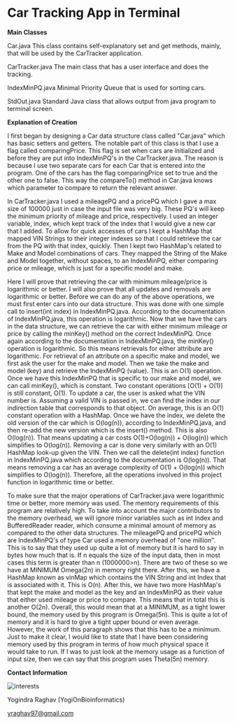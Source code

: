 # Car Tracking App in Terminal 

**Main Classes**

Car.java
	This class contains self-explanatory set and get methods, mainly, that will be used by the CarTracker application. 

CarTracker.java 
	The main class that has a user interface and does the tracking. 

IndexMinPQ.java 
	Minimal Priority Queue that is used for sorting cars. 

StdOut.java 
	Standard Java class that allows output from java program to terminal screen. 


**Explanation of Creation**

I first began by designing a Car data structure class called "Car.java" which has basic setters and getters. The notable part of this class is that I use a flag called comparingPrice. This flag is set when cars are initialized and before they are put into IndexMinPQ's in the CarTracker.java. The reason is because I use two separate cars for each Car that is entered into the program. One of the cars has the flag comparingPrice set to true and the other one to false. This way the compareTo() method in Car.java knows which parameter to compare to return the relevant answer. 

In CarTracker.java I used a mileagePQ and a pricePQ which I gave a max size of 100000 just in case the input file was very big. These PQ's will keep the minimum priority of mileage and price, respectively. I used an integer variable, index, which kept track of the index that I would give a new car that I added. To allow for quick accesses of cars I kept a HashMap that mapped VIN Strings to their integer indexes so that I could retrieve the car from the PQ with that index, quickly. Then I kept two HashMap's related to Make and Model combinations of cars. They mapped the String of the Make and Model together, without spaces, to an IndexMinPQ, either comparing price or mileage, which is just for a specific model and make. 

Here I will prove that retrieving the car with minimum mileage/price is logarithmic or better. I will also prove that all updates and removals are 
logarithmic or better. Before we can do any of the above operations, we must first enter cars into our data structure. This was done with one simple call to insert(int index) in IndexMinPQ.java. According to the documentation of IndexMinPQ.java, this operation is logarithmic. Now that we have the cars in the data structure, we can retrieve the car with either minimum mileage or price by calling the minKey() method on the correct IndexMinPQ<Car>. Once again according to the documentation in IndexMinPQ.java, the minKey() operation is logarithmic. So this means retrievals for either attribute are logarithmic. For retrieval of an attribute on a specific make and model, we first ask the user for the make and model. Then we take the make and model (key) and retrieve the IndexMinPQ<Car> (value). This is an O(1) operation. Once we have this IndexMinPQ<Car> that is specific to our make and model, we can call minKey(), which is constant. Two constant operations [O(1) + O(1)] is still constant, O(1). To update a car, the user is asked what the VIN number is. Assuming a valid VIN is passed in, we can find the index in our indirection table that corresponds to that object. On average, this is an O(1) constant operation with a HashMap. Once we have the index, we delete the old version of the car which is O(log(n)), according to IndexMinPQ.java, and then re-add the new version which is the insert() method. This is also O(log(n)). That means updating a car costs O(1)+O(log(n)) + O(log(n)) which simplifies to O(log(n)). Removing a car is done very similarly with 
an O(1) HashMap look-up given the VIN. Then we call the delete(int index) function in IndexMinPQ.java which according to the documentation is O(log(n)). That means removing a car has an average complexity of O(1) + O(log(n)) which simplifies to O(log(n)). Therefore, all the operations involved in this project function in logarithmic time or better. 

To make sure that the major operations of CarTracker.java were logarithmic time or better, more memory was used. The memory requirements of this program are relatively high. To take into account the major contributors to the memory overhead, we will ignore minor variables such as int index and BufferedReader reader, which consume a minimal amount of memory as compared to the other data structures. The mileagePQ and pricePQ which are IndexMinPQ's of type Car used a memory overhead of "one million". This is to say that they used up quite a lot of memory but it is hard to say in bytes how much that is. If n equals the size of the input data, then in most cases this term is greater than n (1000000>n). There are two of these so we have at MINIMUM Omega(2n) in memory right there. After this, we have a HashMap known as vinMap which contains the VIN String and int Index that is associated with it. This is O(n). After this, we have two more HashMap's that kept 
the make and model as the key and an IndexMinPQ<Car> as their value that either used mileage or price to compare. This means that in total this is another O(2n). Overall, this would mean that at a MINIMUM, as a tight lower bound,  the memory used by this program is Omega(5n). This is quite a lot of memory and it is hard to give a tight upper bound or even average. However, the work of this paragraph shows that this has to be a minimum. Just to make it clear, I would like to state that I have been considering memory used by this program in terms of how much physical space it would take to run. If I was to just look at the memory usage as a function of input size, then we can say that this program uses Theta(5n) memory. 


**Contact Information** 

![interests](https://avatars1.githubusercontent.com/u/38919947?s=400&u=49ab1365a14fac78a91e425efd583f7a2bcb3e25&v=4)

Yogindra Raghav (YogiOnBioinformatics) 

yraghav97@gmail.com